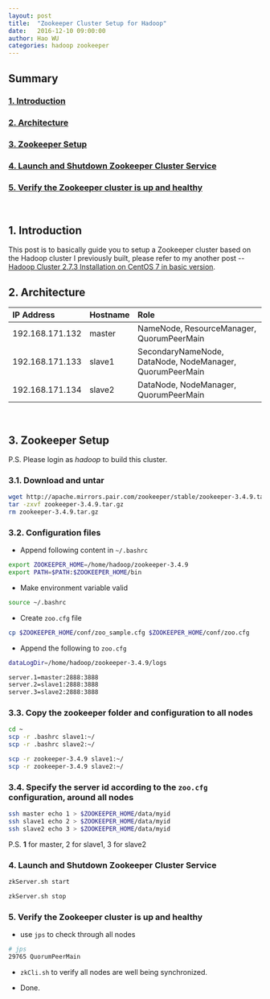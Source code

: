 ```yaml
---
layout: post
title:  "Zookeeper Cluster Setup for Hadoop"
date:   2016-12-10 09:00:00
author: Hao WU
categories: hadoop zookeeper
---
```


## Summary

### [1. Introduction](#1)

### [2. Architecture](#2)

### [3. Zookeeper Setup](#3)

### [4. Launch and Shutdown Zookeeper Cluster Service](#4)

### [5. Verify the Zookeeper cluster is up and healthy](#5)

<br />

## <a name="1">1. Introduction</a>

This post is to basically guide you to setup a Zookeeper cluster based on the Hadoop cluster I previously built, please refer to my another post -- [Hadoop Cluster 2.7.3 Installation on CentOS 7 in basic version](/hadoop/2016/12/10/hadoop-cluster-installation-basic-version.html).
<br />

## <a name="2">2. Architecture</a>

| IP Address      | Hostname    | Role                                                     |
|:----------------|:------------|:---------------------------------------------------------|
| 192.168.171.132 | master      | NameNode, ResourceManager, QuorumPeerMain                |
| 192.168.171.133 | slave1      | SecondaryNameNode, DataNode, NodeManager, QuorumPeerMain |
| 192.168.171.134 | slave2      | DataNode, NodeManager, QuorumPeerMain                    |

<br />

## <a name="3">3. Zookeeper Setup</a>

P.S. Please login as *hadoop* to build this cluster.

### 3.1. Download and untar

```bash
wget http://apache.mirrors.pair.com/zookeeper/stable/zookeeper-3.4.9.tar.gz
tar -zxvf zookeeper-3.4.9.tar.gz
rm zookeeper-3.4.9.tar.gz
```

### 3.2. Configuration files

* Append following content in `~/.bashrc`

```bash
export ZOOKEEPER_HOME=/home/hadoop/zookeeper-3.4.9
export PATH=$PATH:$ZOOKEEPER_HOME/bin
```

* Make environment variable valid

```bash
source ~/.bashrc
```

* Create `zoo.cfg` file

```bash
cp $ZOOKEEPER_HOME/conf/zoo_sample.cfg $ZOOKEEPER_HOME/conf/zoo.cfg
```

* Append the following to `zoo.cfg`

```bash
dataLogDir=/home/hadoop/zookeeper-3.4.9/logs

server.1=master:2888:3888
server.2=slave1:2888:3888
server.3=slave2:2888:3888
```

### 3.3. Copy the zookeeper folder and configuration to all nodes

```bash
cd ~
scp -r .bashrc slave1:~/
scp -r .bashrc slave2:~/

scp -r zookeeper-3.4.9 slave1:~/
scp -r zookeeper-3.4.9 slave2:~/
```

### 3.4. Specify the server id according to the `zoo.cfg` configuration, around all nodes

```bash
ssh master echo 1 > $ZOOKEEPER_HOME/data/myid
ssh slave1 echo 2 > $ZOOKEEPER_HOME/data/myid
ssh slave2 echo 3 > $ZOOKEEPER_HOME/data/myid
```

P.S. **1** for master, 2 for slave1, 3 for slave2

### <a name="4">4. Launch and Shutdown Zookeeper Cluster Service</a>

```bash
zkServer.sh start
```

```bash
zkServer.sh stop
```

### <a name="5">5. Verify the Zookeeper cluster is up and healthy</a>

* use `jps` to check through all nodes

```bash
# jps
29765 QuorumPeerMain
```

* `zkCli.sh` to verify all nodes are well being synchronized.

* Done.
